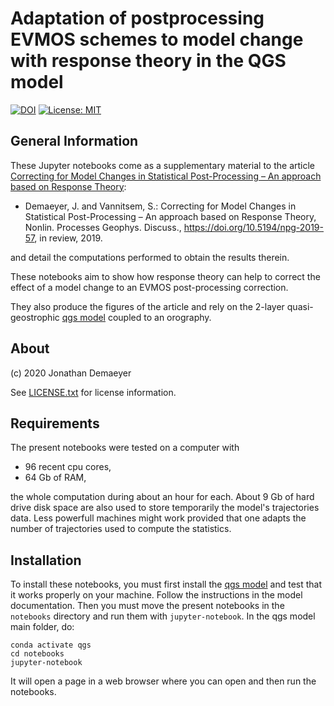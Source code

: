 
# Adaptation of postprocessing EVMOS schemes to model change with response theory in the QGS model

[![DOI](https://zenodo.org/badge/DOI/10.5281/zenodo.3755313.svg)](https://doi.org/10.5281/zenodo.3755313)
[![License: MIT](https://img.shields.io/badge/License-MIT-yellow.svg)](https://opensource.org/licenses/MIT)

## General Information

These Jupyter notebooks come as a supplementary material to the article [Correcting for Model Changes in Statistical Post-Processing – An approach based on Response Theory](https://www.nonlin-processes-geophys-discuss.net/npg-2019-57/):

* Demaeyer, J. and Vannitsem, S.: Correcting for Model Changes in Statistical Post-Processing – An approach based on Response Theory, Nonlin. Processes Geophys. Discuss., https://doi.org/10.5194/npg-2019-57, in review, 2019. 

and detail the computations performed to obtain the results therein.

These notebooks aim to show how response theory can help to correct the effect of a model change to an EVMOS post-processing correction.

They also produce the figures of the article and rely on the 2-layer quasi-geostrophic [qgs model](https://github.com/Climdyn/qgs) coupled to an orography.

## About

(c) 2020 Jonathan Demaeyer

See [LICENSE.txt](./LICENSE.txt) for license information.

## Requirements

The present notebooks were tested on a computer with 

* 96 recent cpu cores,
* 64 Gb of RAM,

the whole computation during about an hour for each.
About 9 Gb of hard drive disk space are also used to store temporarily the model's trajectories data.
Less powerfull machines might work provided that one adapts the number of trajectories used
to compute the statistics.

## Installation

To install these notebooks, you must first install the [qgs model](https://github.com/Climdyn/qgs) and test that it works properly on your machine. Follow the instructions in the model documentation. Then you must move the present notebooks in the `notebooks` directory and run them with `jupyter-notebook`. In the qgs model main folder, do:

    conda activate qgs
    cd notebooks
    jupyter-notebook

It will open a page in a web browser where you can open and then run the notebooks.

